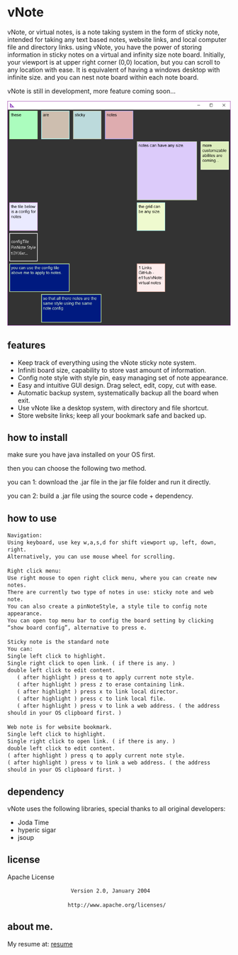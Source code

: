 # vNote
vNote, or virtual notes, is a note taking system in the form of sticky note, intended for taking any text based notes, website links, and local computer file and directory links.
using vNote, you have the power of storing information in sticky notes on a virtual and infinity size note board. Initially, your viewport is at upper right corner (0,0) location, but you can scroll to any location with ease. It is equivalent of having a windows desktop with infinite size. and you can nest note board within each note board.
 
vNote is still in development, more feature coming soon...
 
![Alt text](/screenshot/Demo1.PNG?raw=true "Demo_1")
 
## features
- Keep track of everything using the vNote sticky note system.
- Infiniti board size, capability to store vast amount of information.
- Config note style with style pin, easy managing set of note appearance.
- Easy and intuitive GUI design. Drag select, edit, copy, cut with ease.
- Automatic backup system, systematically backup all the board when exit.
- Use vNote like a desktop system, with directory and file shortcut.
- Store website links; keep all your bookmark safe and backed up. 
 
## how to install
make sure you have java installed on your OS first.
 
then you can choose the following two method.
 
you can 1:  download the .jar file in the jar file folder and run it directly.
 
you can 2:  build a .jar file using the source code + dependency.
## how to use
 ```
Navigation:
Using keyboard, use key w,a,s,d for shift viewport up, left, down, right.
Alternatively, you can use mouse wheel for scrolling.
 
Right click menu:
Use right mouse to open right click menu, where you can create new notes. 
There are currently two type of notes in use: sticky note and web note.
You can also create a pinNoteStyle, a style tile to config note appearance.
You can open top menu bar to config the board setting by clicking “show board config”, alternative to press e.           
 
Sticky note is the standard note
You can:
Single left click to highlight.
Single right click to open link. ( if there is any. )
double left click to edit content.
    ( after highlight ) press q to apply current note style.
    ( after highlight ) press z to erase containing link.
    ( after highlight ) press x to link local director.
    ( after highlight ) press c to link local file.
    ( after highlight ) press v to link a web address. ( the address should in your OS clipboard first. )
 
Web note is for website bookmark.
Single left click to highlight.
Single right click to open link. ( if there is any. )
double left click to edit content.
( after highlight ) press q to apply current note style.
( after highlight ) press v to link a web address. ( the address should in your OS clipboard first. )
 
 ```
## dependency
vNote uses the following libraries, special thanks to all original developers:
- Joda Time
- hyperic sigar
- jsoup
 
## license
 
  Apache License
 
 
                        Version 2.0, January 2004
 
                       http://www.apache.org/licenses/
 
## about me.
My resume at:
[resume](https://www.google.com)
 
 
